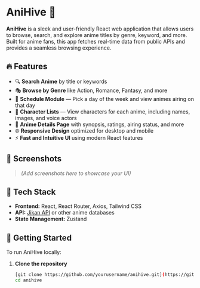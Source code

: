 # AniHive 🐝

**AniHive** is a sleek and user-friendly React web application that allows users to browse, search, and explore anime titles by genre, keyword, and more. Built for anime fans, this app fetches real-time data from public APIs and provides a seamless browsing experience.

## 🔥 Features

- 🔍 **Search Anime** by title or keywords  
- 🎭 **Browse by Genre** like Action, Romance, Fantasy, and more
- 📆 **Schedule Module** — Pick a day of the week and view animes airing on that day
- 👥 **Character Lists** — View characters for each anime, including names, images, and voice actors  
- 📄 **Anime Details Page** with synopsis, ratings, airing status, and more  
- 🌐 **Responsive Design** optimized for desktop and mobile  
- ⚡ **Fast and Intuitive UI** using modern React features 

## 📸 Screenshots

> *(Add screenshots here to showcase your UI)*

## 🚀 Tech Stack

- **Frontend:** React, React Router, Axios, Tailwind CSS
- **API:** [Jikan API](https://jikan.moe/) or other anime databases
- **State Management:** Zustand

## 🔧 Getting Started

To run AniHive locally:

1. **Clone the repository**
   ```bash
   [git clone https://github.com/yourusername/anihive.git](https://github.com/TrinidadPatrick/ani-hive.git)
   cd anihive
